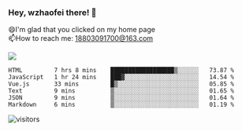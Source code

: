 ### Hey, wzhaofei there! 👋

😄I'm glad that you clicked on my home page<br>
📫How to reach me: 18803091700@163.com<br>

![](https://github-readme-stats.vercel.app/api?username=wzhaofei&show_icons=true)

<!--START_SECTION:waka-->

```text
HTML         7 hrs 8 mins    ██████████████████▒░░░░░░   73.87 %
JavaScript   1 hr 24 mins    ███▓░░░░░░░░░░░░░░░░░░░░░   14.54 %
Vue.js       33 mins         █▒░░░░░░░░░░░░░░░░░░░░░░░   05.85 %
Text         9 mins          ▒░░░░░░░░░░░░░░░░░░░░░░░░   01.65 %
JSON         9 mins          ▒░░░░░░░░░░░░░░░░░░░░░░░░   01.64 %
Markdown     6 mins          ▒░░░░░░░░░░░░░░░░░░░░░░░░   01.19 %
```

<!--END_SECTION:waka-->

![visitors](https://visitor-badge.glitch.me/badge?page_id=wzhaofei)


<!--
**wzhaofei/wzhaofei** is a ✨ _special_ ✨ repository because its `README.md` (this file) appears on your GitHub profile.

[<img align="right" width="50%" src="https://github-readme-stats.vercel.app/api?username=wzhaofei&show_icons=true">](https://metrics.lecoq.io/wzhaofei#gh-light-mode-only)

Here are some ideas to get you started:

- 🔭 I’m currently working on ...
- 🌱 I’m currently learning ...
- 👯 I’m looking to collaborate on ...
- 🤔 I’m looking for help with ...
- 💬 Ask me about ...
- 📫 How to reach me: ...
- 😄 Pronouns: ...
- ⚡ Fun fact: ...
-->
